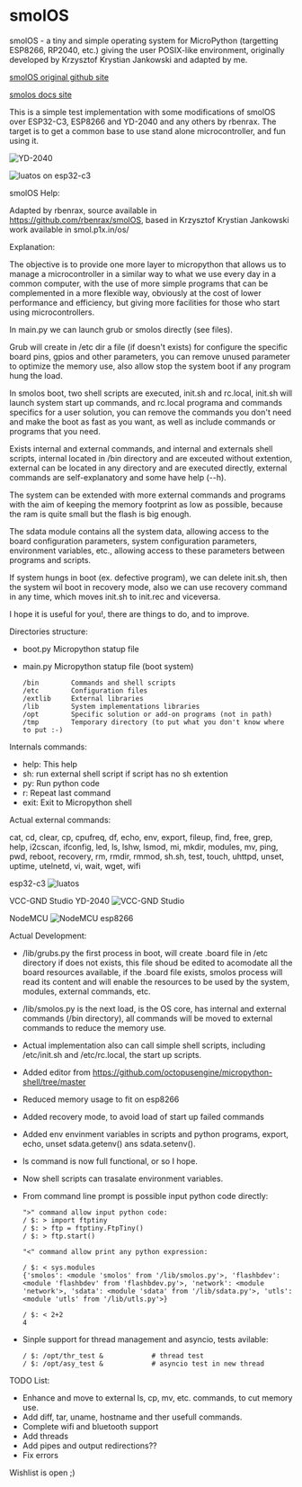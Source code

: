 # smolOS

smolOS - a tiny and simple operating system for MicroPython (targetting ESP8266, RP2040, etc.) giving the user POSIX-like environment, originally developed by Krzysztof Krystian Jankowski and adapted by me.

[smolOS original github site](https://github.com/w84death/smolOS/tree/main)

[smolos docs site](http://smol.p1x.in/os/)


This is a simple test implementation with some modifications of smolOS over ESP32-C3, ESP8266 and YD-2040 and any others by rbenrax.
The target is to get a common base to use stand alone microcontroller, and fun using it. 

![YD-2040](media/smolos_01.png )

![luatos on esp32-c3](media/smolos_02.png )


smolOS Help:

Adapted by rbenrax, source available in https://github.com/rbenrax/smolOS, based in Krzysztof Krystian Jankowski work available in smol.p1x.in/os/

Explanation:

The objective is to provide one more layer to micropython that allows us to manage a microcontroller in a similar way to what we use every day in a common computer, with the use of more simple programs that can be complemented in a more flexible way, obviously at the cost of lower performance and efficiency, but giving more facilities for those who start using microcontrollers.

In main.py we can launch grub or smolos directly (see files).

Grub will create in /etc dir a file (if doesn't exists) for configure the specific board pins, gpios and other parameters, you can remove unused parameter to optimize the memory use, also allow stop the system boot if any program hung the load.

In smolos boot, two shell scripts are executed, init.sh and rc.local, init.sh will launch system start up commands, and rc.local programa and commands specifics for a user solution, you can remove the commands you don't need and make the boot as fast as you want, as well as include commands or programs that you need.

Exists internal and external commands, and internal and externals shell scripts, internal located in /bin directory and are exceuted without extention, external can be located in any directory and are executed directly, external commands are self-explanatory and some have help (--h).

The system can be extended with more external commands and programs with the aim of keeping the memory footprint as low as possible, because the ram is quite small but the flash is big enough.

The sdata module contains all the system data, allowing access to the board configuration parameters, system configuration parameters, environment variables, etc., allowing access to these parameters between programs and scripts.

If system hungs in boot (ex. defective program), we can delete init.sh, then the system wil boot in recovery mode, also we can use recovery command in any time, which moves init.sh to init.rec and viceversa.

I hope it is useful for you!, there are things to do, and to improve.

Directories structure:
- boot.py         Micropython statup file
- main.py         Micropython statup file (boot system)

      /bin        Commands and shell scripts
      /etc        Configuration files
      /extlib     External libraries
      /lib        System implementations libraries
      /opt        Specific solution or add-on programs (not in path)
      /tmp        Temporary directory (to put what you don't know where to put :-)


Internals commands:

- help:   This help
- sh:     run external shell script if script has no sh extention
- py:     Run python code
- r:      Repeat last command
- exit:   Exit to Micropython shell

Actual external commands:

cat, cd, clear, cp, cpufreq, df, echo, env, export, fileup, find, free, grep, help, i2cscan, ifconfig, led, ls, lshw, lsmod, mi, mkdir, modules, mv, ping, pwd, reboot, recovery, rm, rmdir, rmmod, sh.sh, test, touch, uhttpd, unset, uptime, utelnetd, vi, wait, wget, wifi

esp32-c3
![luatos](media/luatos_CORE-ESP32_pinout.webp)

VCC-GND Studio YD-2040
![VCC-GND Studio](media/YD-2040-PIN.png)

NodeMCU
![NodeMCU esp8266](media/Node-MCU-Pinout.png )


Actual Development:

- /lib/grubs.py the first process in boot, will create .board file in /etc directory if does not exists, this file shoud be edited to acomodate all the board resources available, if the .board file exists, smolos process will read its content and will enable the resources to be used by the system, modules, external commands, etc.

- /lib/smolos.py is the next load, is the OS core, has internal and external commands (/bin directory), all commands will be moved to external commands to reduce the memory use.

- Actual implementation also can call simple shell scripts, including /etc/init.sh and /etc/rc.local, the start up scripts.

- Added editor from https://github.com/octopusengine/micropython-shell/tree/master

- Reduced memory usage to fit on esp8266

- Added recovery mode, to avoid load of start up failed commands

- Added env envinment variables in scripts and python programs, export, echo, unset sdata.getenv() ans sdata.setenv().

- ls command is now full functional, or so I hope.

- Now shell scripts can trasalate environment variables.

- From command line prompt is possible input python code directly:

      ">" command allow input python code:
      / $: > import ftptiny
      / $: > ftp = ftptiny.FtpTiny()
      / $: > ftp.start()
      
      "<" command allow print any python expression:
      
      / $: < sys.modules
      {'smolos': <module 'smolos' from '/lib/smolos.py'>, 'flashbdev': <module 'flashbdev' from 'flashbdev.py'>, 'network': <module 'network'>, 'sdata': <module 'sdata' from '/lib/sdata.py'>, 'utls': <module 'utls' from '/lib/utls.py'>}
      
      / $: < 2+2
      4

- Sinple support for thread management and asyncio, tests avilable:
  
      / $: /opt/thr_test &            # thread test
      / $: /opt/asy_test &            # asyncio test in new thread


TODO List:
- Enhance and move to external ls, cp, mv, etc. commands, to cut memory use.
- Add diff, tar, uname, hostname and ther usefull commands.
- Complete wifi and bluetooth support
- Add threads
- Add pipes and output redirections??
- Fix errors

Wishlist is open ;)

